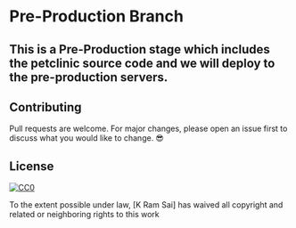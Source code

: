 # Pre-Production Branch
## This is a Pre-Production stage which includes the petclinic source code and we will deploy to the pre-production servers.

## Contributing
Pull requests are welcome. For major changes, please open an issue first to discuss what you would like to change. :sunglasses:

## License

[![CC0](https://licensebuttons.net/p/zero/1.0/88x31.png)](https://creativecommons.org/publicdomain/zero/1.0/)

To the extent possible under law, [K Ram Sai] has waived all copyright and related or neighboring rights to this work
